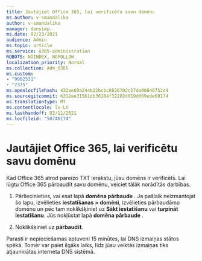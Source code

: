 ```yaml
---
title: Jautājiet Office 365, lai verificētu savu domēnu
ms.author: v-smandalika
author: v-smandalika
manager: dansimp
ms.date: 02/23/2021
audience: Admin
ms.topic: article
ms.service: o365-administration
ROBOTS: NOINDEX, NOFOLLOW
localization_priority: Normal
ms.collection: Adm_O365
ms.custom:
- "9002531"
- "7375"
ms.openlocfilehash: 432ae69a244b22bcbc8826702c17da00040752d4
ms.sourcegitcommit: 6312ee31561db36104f32282d019d069ede69174
ms.translationtype: MT
ms.contentlocale: lv-LV
ms.lasthandoff: 03/11/2021
ms.locfileid: "50746174"
---
```

# <a name="ask-office-365-to-verify-your-domain"></a>Jautājiet Office 365, lai verificētu savu domēnu

Kad Office 365 atrod pareizo TXT ierakstu, jūsu domēns ir verificēts. Lai lūgtu Office 365 pārbaudīt savu domēnu, veiciet tālāk norādītās darbības.

1. Pārliecinieties, vai esat lapā **domēna pārbaude** . Ja pašlaik neizmantojat šo lapu, izvēlieties **iestatīšanas > domēni**, izvēlieties pārbaudāmo domēnu un pēc tam noklikšķiniet uz **Sākt iestatīšanu** vai **turpināt iestatīšanu**. Jūs nokļūstat lapā **domēna pārbaude** .

2. Noklikšķiniet uz **pārbaudīt**.

Parasti ir nepieciešamas aptuveni 15 minūtes, lai DNS izmaiņas stātos spēkā. Tomēr var paiet ilgāks laiks, līdz jūsu veiktās izmaiņas tiks atjauninātas interneta DNS sistēmā.

